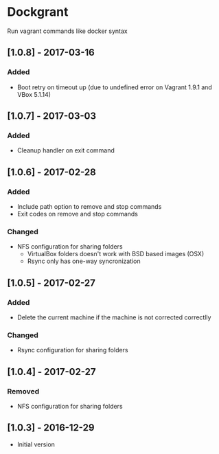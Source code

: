 # Dockgrant

Run vagrant commands like docker syntax

## [1.0.8] - 2017-03-16

### Added
- Boot retry on timeout up (due to undefined error on Vagrant 1.9.1 and VBox 5.1.14)

## [1.0.7] - 2017-03-03

### Added
- Cleanup handler on exit command

## [1.0.6] - 2017-02-28

### Added
- Include path option to remove and stop commands
- Exit codes on remove and stop commands

### Changed
- NFS configuration for sharing folders
    - VirtualBox folders doesn't work with BSD based images (OSX)
    - Rsync only has one-way syncronization

## [1.0.5] - 2017-02-27

### Added
- Delete the current machine if the machine is not corrected correctlly

### Changed
- Rsync configuration for sharing folders

## [1.0.4] - 2017-02-27

### Removed
- NFS configuration for sharing folders

## [1.0.3] - 2016-12-29

- Initial version

